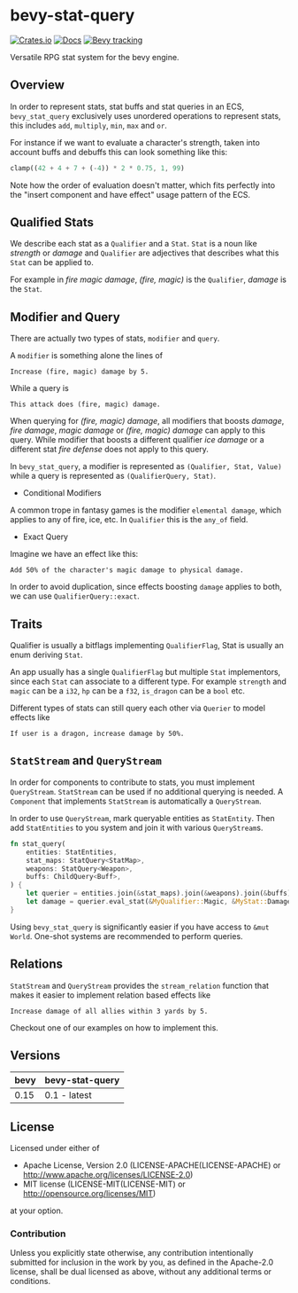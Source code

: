 # bevy-stat-query

[![Crates.io](https://img.shields.io/crates/v/bevy_stat_query.svg)](https://crates.io/crates/bevy_stat_query)
[![Docs](https://docs.rs/bevy_stat_query/badge.svg)](https://docs.rs/bevy_stat_query/latest/bevy_stat_query/)
[![Bevy tracking](https://img.shields.io/badge/Bevy%20tracking-released%20version-lightblue)](https://bevyengine.org/learn/book/plugin-development/)

Versatile RPG stat system for the bevy engine.

## Overview

In order to represent stats, stat buffs and stat queries in an ECS,
`bevy_stat_query` exclusively uses unordered operations to represent
stats, this includes `add`, `multiply`, `min`, `max` and `or`.

For instance if we want to evaluate a character's strength,
taken into account buffs and debuffs this can look something like this:

```rust
clamp((42 + 4 + 7 + (-4)) * 2 * 0.75, 1, 99)
```

Note how the order of evaluation doesn't matter, which fits perfectly into
the "insert component and have effect" usage pattern of the ECS.

## Qualified Stats

We describe each stat as a `Qualifier` and a `Stat`.
`Stat` is a noun like *strength* or *damage* and
`Qualifier` are adjectives that describes
what this `Stat` can be applied to.

For example in *fire magic damage*, *(fire, magic)* is the `Qualifier`,
*damage* is the `Stat`.

## Modifier and Query

There are actually two types of stats, `modifier` and `query`.

A `modifier` is something alone the lines of

```text
Increase (fire, magic) damage by 5.
```

While a query is

```text
This attack does (fire, magic) damage.
```

When querying for *(fire, magic) damage*, all modifiers that boosts
*damage*, *fire damage*, *magic damage* or *(fire, magic) damage*
can apply to this query.
While modifier that boosts a different qualifier *ice damage* or a
different stat *fire defense* does not apply to this query.

In `bevy_stat_query`,
a modifier is represented as `(Qualifier, Stat, Value)` while a
query is represented as `(QualifierQuery, Stat)`.

* Conditional Modifiers

A common trope in fantasy games is the modifier `elemental damage`, which applies to
any of fire, ice, etc. In `Qualifier` this is the `any_of` field.

* Exact Query

Imagine we have an effect like this:

```text
Add 50% of the character's magic damage to physical damage.
```

In order to avoid duplication, since effects boosting `damage` applies to
both, we can use `QualifierQuery::exact`.

## Traits

Qualifier is usually a bitflags implementing `QualifierFlag`, Stat is usually an enum deriving `Stat`.

An app usually has a single `QualifierFlag` but multiple `Stat` implementors,
since each `Stat` can associate to a different type.
For example `strength` and `magic` can be a `i32`,
`hp` can be a `f32`, `is_dragon` can be a `bool` etc.

Different types of stats can still query each other via `Querier`
to model effects like

```text
If user is a dragon, increase damage by 50%.
```

## `StatStream` and `QueryStream`

In order for components to contribute to stats, you must implement `QueryStream`. `StatStream` can be used
if no additional querying is needed. A `Component` that implements `StatStream` is automatically a `QueryStream`.

In order to use `QueryStream`, mark queryable entities as `StatEntity`.
Then add `StatEntities` to you system and join it with various `QueryStream`s.

```rust
fn stat_query(
    entities: StatEntities,
    stat_maps: StatQuery<StatMap>,
    weapons: StatQuery<Weapon>,
    buffs: ChildQuery<Buff>,
) {
    let querier = entities.join(&stat_maps).join(&weapons).join(&buffs);
    let damage = querier.eval_stat(&MyQualifier::Magic, &MyStat::Damage).unwrap();
}
```

Using `bevy_stat_query` is significantly easier if you have access to `&mut World`.
One-shot systems are recommended to perform queries.

## Relations

`StatStream` and `QueryStream` provides the `stream_relation` function that makes it easier to implement
relation based effects like

```text
Increase damage of all allies within 3 yards by 5.
```

Checkout one of our examples on how to implement this.

## Versions

| bevy | bevy-stat-query |
|------|-----------------|
| 0.15 | 0.1 - latest    |

## License

Licensed under either of

* Apache License, Version 2.0 (LICENSE-APACHE(LICENSE-APACHE) or <http://www.apache.org/licenses/LICENSE-2.0>)
* MIT license (LICENSE-MIT(LICENSE-MIT) or <http://opensource.org/licenses/MIT>)

at your option.

### Contribution

Unless you explicitly state otherwise, any contribution intentionally submitted
for inclusion in the work by you, as defined in the Apache-2.0 license, shall be dual licensed as above, without any
additional terms or conditions.
